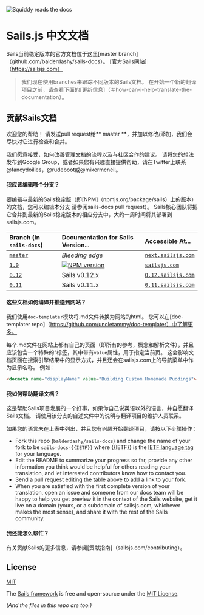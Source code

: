 ![Squiddy reads the docs](https://sailsjs.com/images/squidford_swimming.png)

# Sails.js 中文文档

Sails当前稳定版本的官方文档位于这里[master branch]（github.com/balderdashy/sails-docs）。 [官方Sails网站]（https://sailsjs.com）



> 我们现在使用branches来跟踪不同版本的Sails文档。 在开始一个新的翻译项目之前，请查看下面的[更新信息]（＃how-can-i-help-translate-the-documentation）。



## 贡献Sails文档

欢迎您的帮助！ 请发送pull request给** master **，并加以修改/添加，我们会尽快对它进行检查和合并。

我们愿意接受，如何改善管理文档的流程以及与社区合作的建议。 请将您的想法发布到Google Group，或者如果您有兴趣直接提供帮助，请在Twitter上联系@fancydoilies，@rudeboot或@mikermcneil。

#### 我应该编辑哪个分支？

<!-- As we get closer to releasing a newer version of Sails, we ask that all pull requests be made to the `1.0` branch, since that content will soon replace the 0.12 docs on the main website. The only exception is if you are documenting something that isn't relevant for Sails v1. -->

要编辑与最新的Sails稳定版（即[NPM]（npmjs.org/package/sails）上的版本）的文档，您可以编辑本分支 请参阅sails-docs pull request）。 Sails核心团队将把它合并到最新的Sails稳定版本的相应分支中，大约一周时间将其部署到sailsjs.com。

<!-- That depends on what kind of edit you are making.  Most often, you'll be making an edit that is relevant for the latest stable version of Sails (i.e. the version on [NPM](npmjs.org/package/sails)) and so you'll want to edit the `master` branch of _this_ repo (what you see in the sails-docs repo by default).  The docs team merges master into the appropriate branch for the latest stable release of Sails, and then deploys that to sailsjs.com about once per week.

另外，如果您编辑即将发布的版本中未发布的功能， 比如作为一个功能建议或对Sails或相关项目的开放式请求，那么您需要编辑Sails的下一个未发布版本（有时称为“边缘”）的分支。
 -->

| Branch (in `sails-docs`)                                          | Documentation for Sails Version...                                                     | Accessible At...   |
|:------------------------------------------------------------------|:---------------------------------------------------------------------------------------|:-------------------|
| [`master`](https://github.com/balderdashy/sails-docs/tree/master) | _Bleeding edge_                                                                        | [`next.sailsjs.com`](https://next.sailsjs.com)
| [`1.0`](https://github.com/balderdashy/sails-docs/tree/1.0)       | [![NPM version](https://badge.fury.io/js/sails.png)](http://badge.fury.io/js/sails)    | [`sailsjs.com`](https://sailsjs.com)
| [`0.12`](https://github.com/balderdashy/sails-docs/tree/0.12)     | Sails v0.12.x                                                                          | [`0.12.sailsjs.com`](https://0.12.sailsjs.com)
| [`0.11`](https://github.com/balderdashy/sails-docs/tree/0.11)     | Sails v0.11.x                                                                          | [`0.11.sailsjs.com`](http://0.11.sailsjs.com)


#### 这些文档如何编译并推送到网站？

我们使用`doc-templater`模块将.md文件转换为网站的html。 您可以在[doc-templater repo]（https://github.com/uncletammy/doc-templater）中了解更多。

每个.md文件在网站上都有自己的页面（即所有的参考，概念和解析文件），并且应该包含一个特殊的<docmeta name =“displayName”>“标签，其中带有`value`属性，用于指定当前页。 这会影响文档页面在搜索引擎结果中的显示方式，并且还会在sailsjs.com上的导航菜单中作为显示名称。 例如：

```markdown
<docmeta name="displayName" value="Building Custom Homemade Puddings">
```


#### 我如何帮助翻译文档？

这是帮助Sails项目发展的一个好事，如果你自己说英语以外的语言，并自愿翻译Sails文档。 请使用该分支的自述文件中的说明与翻译项目的维护人员联系。

如果您的语言未在上表中列出，并且您有兴趣开始翻译项目，请按以下步骤操作：

+ Fork this repo (`balderdashy/sails-docs`) and change the name of your fork to be `sails-docs-{{IETF}}` where {{IETF}} is the [IETF language tag](https://en.wikipedia.org/wiki/IETF_language_tag) for your language.
+ Edit the README to summarize your progress so far, provide any other information you think would be helpful for others reading your translation, and let interested contributors know how to contact you.
+ Send a pull request editing the table above to add a link to your fork.
+ When you are satisfied with the first complete version of your translation, open an issue and someone from our docs team will be happy to help you get preview it in the context of the Sails website, get it live on a domain (yours, or a subdomain of sailsjs.com, whichever makes the most sense), and share it with the rest of the Sails community.


#### 我还能怎么帮忙？

有关贡献Sails的更多信息，请参阅[贡献指南]（sailsjs.com/contributing）。


## License

[MIT](./LICENSE.md)

The [Sails framework](https://sailsjs.com) is free and open-source under the [MIT License](https://sailsjs.com/license).

_(And the files in this repo are too.)_

